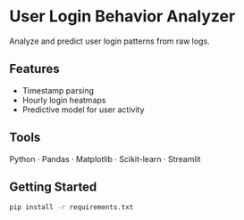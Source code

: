 # User Login Behavior Analyzer

Analyze and predict user login patterns from raw logs.

## Features
- Timestamp parsing
- Hourly login heatmaps
- Predictive model for user activity

## Tools
Python · Pandas · Matplotlib · Scikit-learn · Streamlit

## Getting Started
```bash
pip install -r requirements.txt
